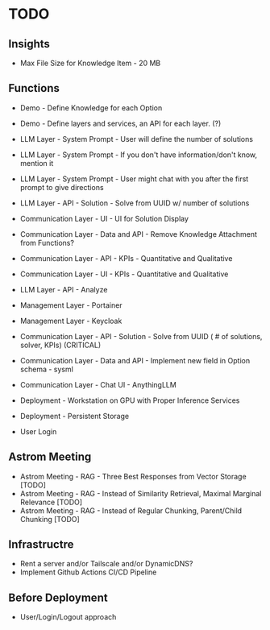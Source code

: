 # TODO

## Insights
- Max File Size for Knowledge Item - 20 MB

## Functions
- Demo - Define Knowledge for each Option
- Demo - Define layers and services, an API for each layer. (?)

- LLM Layer - System Prompt - User will define the number of solutions
- LLM Layer - System Prompt - If you don't have information/don't know, mention it
- LLM Layer - System Prompt - User might chat with you after the first prompt to give directions
- LLM Layer - API - Solution - Solve from UUID w/ number of solutions
- Communication Layer - UI - UI for Solution Display 
- Communication Layer - Data and API - Remove Knowledge Attachment from Functions?
- Communication Layer - API - KPIs - Quantitative and Qualitative
- Communication Layer - UI - KPIs - Quantitative and Qualitative
- LLM Layer - API - Analyze

- Management Layer - Portainer
- Management Layer - Keycloak

- Communication Layer - API - Solution - Solve from UUID ( # of solutions, solver, KPIs) (CRITICAL)
- Communication Layer - Data and API - Implement new field in Option schema - sysml

- Communication Layer - Chat UI - AnythingLLM

- Deployment - Workstation on GPU with Proper Inference Services
- Deployment - Persistent Storage

- User Login

## Astrom Meeting
- Astrom Meeting - RAG - Three Best Responses from Vector Storage [TODO]
- Astrom Meeting - RAG - Instead of Similarity Retrieval, Maximal Marginal Relevance [TODO]
- Astrom Meeting - RAG - Instead of Regular Chunking, Parent/Child Chunking [TODO]

## Infrastructre
- Rent a server and/or Tailscale and/or DynamicDNS?
- Implement Github Actions CI/CD Pipeline

## Before Deployment
- User/Login/Logout approach